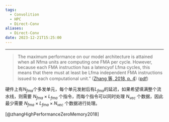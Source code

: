 ```yaml
---
tags:
  - Convolition
  - HPC
  - Direct-Conv
aliases:
  - Direct-Conv
date: 2023-12-21T15:25:00
---
```

---
>The maximum performance on our model architecture is attained when all Nfma units are computing one FMA per cycle. However, because each FMA instruction has a latencyof Lfma cycles, this means that there must at least be Lfma independent FMA instructions issued to each computational unit.” ([Zhang 等, 2018, p. 4](zotero://select/library/items/2V3AP7U6)) ([pdf](zotero://open-pdf/library/items/7C39LM9Z?page=4&annotation=4DCPLXSL)) 

硬件上有$N_{fma}$个多发单元，每个单元发射后有$L_{fma}$的延迟，如果希望填满整个流水线，则需要 $N_{fma} \times L_{fma}$ 个指令，而每个指令可以同时处理 $N_{vec}$ 个数据，因此最少需要 $N_{fma} \times L_{fma}\times N_{vec}$ 个数据进行处理。

[@zhangHighPerformanceZeroMemory2018]